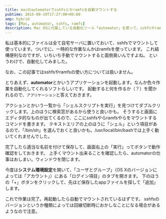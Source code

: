 ```yaml
---
title: macのautomatorでsshfsとかramfsを自動マウントする
pubtime: 2015-08-19T17:27:00+09:00
amp: hybrid
tags: [Mac, automator, sshfs, ramfs]
description: Mac OSに付属している自動化ツール「automator」を使って、sshfsやramfsなどの特殊なストレージを自動的にマウントする方法です。マウントに限らず、色々なスクリプトを実行出来るはずです。
---
```


私は基本的にファイルは全て自宅サーバに置いておいて、sshfsでマウントして使っています。ついでに、一時的な作業なんかはramfsを使っています。
これ結構便利なのですが、いちいち手動でマウントすると面倒臭いんですよね。
というわけで、自動化してみました。

なお、この記事ではsshfsやramfsの使い方については扱いません。

とりあえず、**automator**とかいうアプリケーションを起動します。なんか色々作業を自動化してくれるソフトらしいです。
起動すると何を作るか（？）を聞かれるので、`アプリケーション`と答えておきます。

アクションとかいう一覧から「シェルスクリプトを実行」を見つけてダブルクリックします。上のほうに検索窓があるから使うと良いかも。
そうすると画面にエディタ的なものが出てくるので、ここにsshfsやらramfsやらをマウントするコマンドを書きます。
テキストエリアの上のほうに「シェル」という項目があるので、「/bin/sh」を選んでおくと良いかも。/usr/local/bin/bashでは上手く動いてくれませんでした。

完了したら適当な名前を付けて保存して、画面右上の「実行」ってボタンで動作確認をしておきます。
上手くマウント出来ることを確認したら、automatorの仕事はおしまい。ウィンドウを閉じます。

今度は**システム環境設定**を開いて、「ユーザとグループ」（OS Xのバージョンによっては「アカウント」）にある「ログイン項目」のタブを開きます。
下のほうの「+」ボタンをクリックして、先ほど保存したappファイルを探して「追加」します。

これで作業は完了。再起動したら自動でマウントされているはずです。
sshfsのバージョンというか種類によっては回線切断時におかしなことになる場合があるようなので注意。
